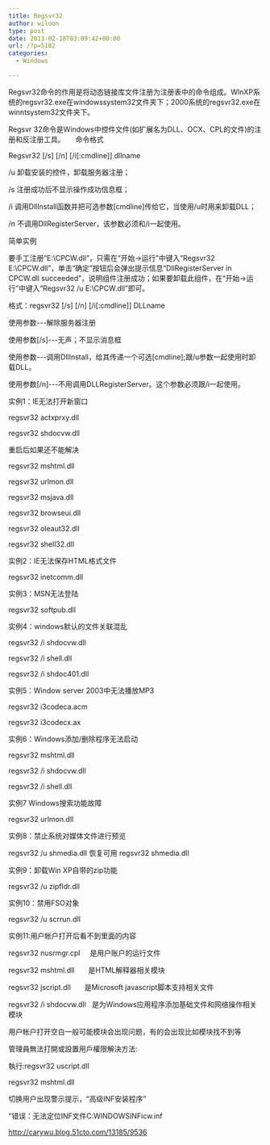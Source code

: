 ```yaml
---
title: Regsvr32
author: wiloon
type: post
date: 2013-02-18T03:09:42+00:00
url: /?p=5182
categories:
  - Windows

---
```

Regsvr32命令的作用是将动态链接库文件注册为注册表中的命令组成。WInXP系统的regsvr32.exe在windowssystem32文件夹下；2000系统的regsvr32.exe在winntsystem32文件夹下。

Regsvr 32命令是Windows中控件文件(如扩展名为DLL、OCX、CPL的文件)的注册和反注册工具。　　命令格式

Regsvr32 \[/s\] \[/n\] [/i[:cmdline]] dllname

/u 卸载安装的控件，卸载服务器注册；

/s 注册成功后不显示操作成功信息框；

/i 调用DllInstall函数并把可选参数[cmdline]传给它，当使用/u时用来卸载DLL；

/n 不调用DllRegisterServer，该参数必须和/i一起使用。

简单实例

要手工注册“E:\CPCW.dll”，只需在“开始→运行”中键入“Regsvr32 E:\CPCW.dll”，单击“确定”按钮后会弹出提示信息“DllRegisterServer in CPCW.dll succeeded”，说明组件注册成功；如果要卸载此组件，在“开始→运行”中键入“Regsvr32 /u E:\CPCW.dll”即可。

格式：regsvr32 \[/s\] \[/n\] [/i[:cmdline]] DLLname

使用参数---解除服务器注册

使用参数[/s]---无声；不显示消息框

使用参数---调用DllInstall，给其传递一个可选[cmdline];跟/u参数一起使用时卸载DLL。

使用参数[/n]---不用调用DLLRegisterServer。这个参数必须跟/i一起使用。

实例1：IE无法打开新窗口

regsvr32 actxprxy.dll

regsvr32 shdocvw.dll

重启后如果还不能解决

regsvr32 mshtml.dll

regsvr32 urlmon.dll

regsvr32 msjava.dll

regsvr32 browseui.dll

regsvr32 oleaut32.dll

regsvr32 shell32.dll

实例2：IE无法保存HTML格式文件

regsvr32 inetcomm.dll

实例3：MSN无法登陆

regsvr32 softpub.dll

实例4：windows默认的文件关联混乱

regsvr32 /i shdocvw.dll

regsvr32 /i shell.dll

regsvr32 /i shdoc401.dll

实例5：Window server 2003中无法播放MP3

regsvr32 i3codeca.acm

regsvr32 i3codecx.ax

实例6：Windows添加/删除程序无法启动

regsvr32 mshtml.dll

regsvr32 /i shdocvw.dll

regsvr32 /i shell.dll

实例7 Windows搜索功能故障

regsvr32 urlmon.dll

实例8：禁止系统对媒体文件进行预览

regsvr32 /u shmedia.dll 恢复可用 regsvr32 shmedia.dll

实例9：卸载Win XP自带的zip功能

regsvr32 /u zipfldr.dll

实例10：禁用FSO对象

regsvr32 /u scrrun.dll

实例11:用户帐户打开后看不到里面的内容

regsvr32 nusrmgr.cpl     是用户账户的运行文件
  
regsvr32 mshtml.dll       是HTML解释器相关模块
  
regsvr32 jscript.dll       是Microsoft javascript脚本支持相关文件
  
regsvr32 /i shdocvw.dll   是为Windows应用程序添加基础文件和网络操作相关模块

用户帐户打开空白一般可能模块会出现问题，有的会出现比如模块找不到等

管理員無法打開或設置用戶權限解決方法:
  
執行:regsvr32 uscript.dll
  
regsvr32 mshtml.dll

切换用户出现警示提示，“高级INF安装程序”
  
“错误：无法定位INF文件C:WINDOWSINFicw.inf


http://carywu.blog.51cto.com/13185/9536